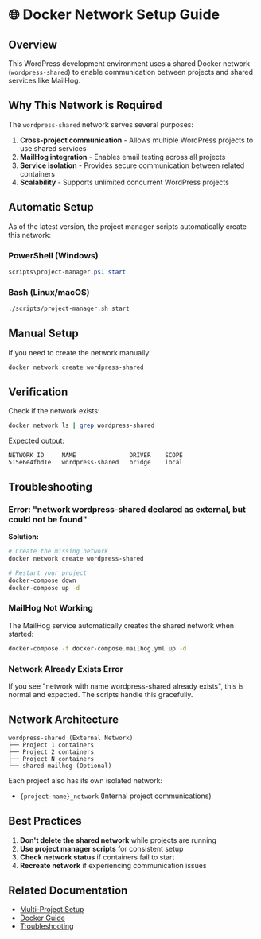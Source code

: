 # 🌐 Docker Network Setup Guide

## Overview

This WordPress development environment uses a shared Docker network (`wordpress-shared`) to enable communication between projects and shared services like MailHog.

## Why This Network is Required

The `wordpress-shared` network serves several purposes:

1. **Cross-project communication** - Allows multiple WordPress projects to use shared services
2. **MailHog integration** - Enables email testing across all projects
3. **Service isolation** - Provides secure communication between related containers
4. **Scalability** - Supports unlimited concurrent WordPress projects

## Automatic Setup

As of the latest version, the project manager scripts automatically create this network:

### PowerShell (Windows)
```powershell
scripts\project-manager.ps1 start
```

### Bash (Linux/macOS)
```bash
./scripts/project-manager.sh start
```

## Manual Setup

If you need to create the network manually:

```bash
docker network create wordpress-shared
```

## Verification

Check if the network exists:
```bash
docker network ls | grep wordpress-shared
```

Expected output:
```
NETWORK ID     NAME               DRIVER    SCOPE
515e6e4fbd1e   wordpress-shared   bridge    local
```

## Troubleshooting

### Error: "network wordpress-shared declared as external, but could not be found"

**Solution:**
```bash
# Create the missing network
docker network create wordpress-shared

# Restart your project
docker-compose down
docker-compose up -d
```

### MailHog Not Working

The MailHog service automatically creates the shared network when started:
```bash
docker-compose -f docker-compose.mailhog.yml up -d
```

### Network Already Exists Error

If you see "network with name wordpress-shared already exists", this is normal and expected. The scripts handle this gracefully.

## Network Architecture

```
wordpress-shared (External Network)
├── Project 1 containers
├── Project 2 containers  
├── Project N containers
└── shared-mailhog (Optional)
```

Each project also has its own isolated network:
- `{project-name}_network` (Internal project communications)

## Best Practices

1. **Don't delete the shared network** while projects are running
2. **Use project manager scripts** for consistent setup
3. **Check network status** if containers fail to start
4. **Recreate network** if experiencing communication issues

## Related Documentation

- [Multi-Project Setup](../setup/multi-project.md)
- [Docker Guide](../guides/docker-guide.md)
- [Troubleshooting](../guides/docker-guide.md#troubleshooting)